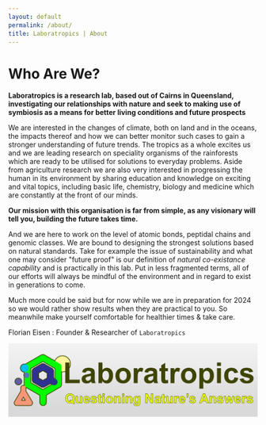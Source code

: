 ```yaml
---
layout: default
permalink: /about/
title: Laboratropics | About
---
```


# Who Are We?
**Laboratropics is a research lab, based out of Cairns in Queensland, investigating our relationships with nature and seek to making use of symbiosis as a means for better living conditions and future prospects**

We are interested in the changes of climate, both on land and in the oceans, the impacts thereof and how we can better monitor such cases to gain a stronger understanding of future trends. The tropics as a whole excites us and we are leading research on speciality organisms of the rainforests which are ready to be utilised for solutions to everyday problems. Aside from agriculture research we are also very interested in progressing the human in its environment by sharing education and knowledge on exciting and vital topics, including basic life, chemistry, biology and medicine which are constantly at the front of our minds.

**Our mission with this organisation is far from simple, as any visionary will tell you, building the future takes time.**

And we are here to work on the level of atomic bonds, peptidal chains and genomic classes. We are bound to designing the strongest solutions based on natural standards. Take for example the issue of sustainability and what one may consider "future proof" is our definition of _natural co-existance capability_ and is practically in this lab. Put in less fragmented terms, all of our efforts will always be mindful of the environment and in regard to exist in generations to come.

Much more could be said but for now while we are in preparation for 2024 so we would rather show results when they are practical to you. So meanwhile make yourself comfortable for healthier times & take care.

Florian Eisen : Founder & Researcher of `Laboratropics`

![bg](/img/laboratropics_logoBanner.png)
